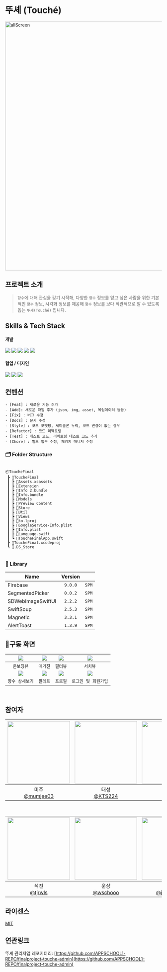 # 뚜셰 (Touché)

<img width="800" alt="allScreen" src="https://user-images.githubusercontent.com/75517368/219392322-dbeaf347-a664-4614-afa7-f20f3f62499d.png">

## 프로젝트 소개 


> `향수`에 대해 관심을 갖기 시작해, 다양한 `향수` 정보를 얻고 싶은 사람을 위한
> 기본적인 `향수` 정보, 시각화 정보를 제공해 `향수` 정보를 보다 직관적으로 알 수 있도록 돕는 `뚜셰(Touché)` 입니다.



## Skills & Tech Stack

<p>
  <h4>개발</h4>
    <span>
      <img src="https://img.shields.io/badge/16.0+-FF6000?style=flat-square&logo=iOS&logoColor=white"/>
      <img src="https://img.shields.io/badge/Swift-F05138?style=flat-square&logo=swift&logoColor=white"/>
      <img src="https://img.shields.io/badge/SwiftUI-0061b7?style=flat-square&logo=swift&logoColor=white"/>
      <img src="https://img.shields.io/badge/Xcode 14.2-147EFB?style=flat-square&logo=xcode&logoColor=white"/>
      <img src="https://img.shields.io/badge/Firebase-FFCA28?style=flat-square&logo=Firebase&logoColor=orange"/>
    </span>
  <br/>
  <h4>협업 / 디자인</h4>
    <span>
      <img src="https://img.shields.io/badge/Github-000000?style=flat-square&logo=github&logoColor=white"/>
      <img src="https://img.shields.io/badge/Jira-0052CC?style=flat-square&logo=Jira&logoColor=white"/>
      <img src="https://img.shields.io/badge/Figma-F24E1E?style=flat-square&logo=Figma&logoColor=white"/>
    </span>
    
</p>


## 컨벤션
```
- [Feat] : 새로운 기능 추가
- [Add]: 새로운 파일 추가 (json, img, asset, 목업데이터 등등)
- [Fix] : 버그 수정
- [Docs] : 문서 수정
- [Style] : 코드 포맷팅, 세미콜론 누락, 코드 변경이 없는 경우
- [Refactor] : 코드 리펙토링
- [Test] : 테스트 코드, 리펙토링 테스트 코드 추가
- [Chore] : 빌드 업무 수정, 패키지 매니저 수정
```


### 🗂 Folder Structure

```

📦ToucheFinal
 ┣ 📂ToucheFinal
 ┃ ┣ 📂Assets.xcassets
 ┃ ┣ 📂Extension
 ┃ ┣ 📂Info 2.bundle
 ┃ ┣ 📂Info.bundle
 ┃ ┣ 📂Models
 ┃ ┣ 📂Preview Content
 ┃ ┣ 📂Store
 ┃ ┣ 📂Util
 ┃ ┣ 📂Views
 ┃ ┣ 📂ko.lproj
 ┃ ┣ 📜GoogleService-Info.plist
 ┃ ┣ 📜Info.plist
 ┃ ┣ 📜Language.swift
 ┃ ┗ 📜ToucheFinalApp.swift
 ┣ 📂ToucheFinal.xcodeproj
 ┗ 📜.DS_Store
 
```

### 🎁 Library

| Name              | Version |       |
| ----------------- | :-----: | ----- |
| Firebase          | `9.0.0` | `SPM` |
| SegmentedPicker   | `0.0.2` | `SPM` |
| SDWebImageSwiftUI | `2.2.2` | `SPM` |
| SwiftSoup         | `2.5.3` | `SPM` |
| Magnetic          | `3.3.1` | `SPM` |
| AlertToast        | `1.3.9` | `SPM` |


## 📱구동 화면
|<img src="https://user-images.githubusercontent.com/75517368/219413852-03144177-b5a6-4a64-b6e8-ac923a07a995.gif"></img>|<img src="https://user-images.githubusercontent.com/75517368/219417785-55aa35b3-71f9-4dcd-b75b-40712233f937.gif"></img>|<img src="https://user-images.githubusercontent.com/75517368/219420778-1ea0452a-8916-4fa5-aa9a-a0fdbfaa4626.gif"></img>|<img src="https://user-images.githubusercontent.com/75517368/219418446-517eb3e9-1ff3-4ea6-b3ea-78543dea39f3.gif"></img>|
|:-:|:-:|:-:|:-:|
|`온보딩뷰`|`매거진`|`필터뷰`|`서치뷰`|
|<img src="https://user-images.githubusercontent.com/75517368/219419611-21239f0a-db05-4815-b0d6-f9c3aab6c529.gif"></img>|<img src="https://user-images.githubusercontent.com/75517368/219418027-d7ea9af1-d0f9-4c47-9475-ccc092e73655.gif"></img>|<img src="https://user-images.githubusercontent.com/75517368/219421290-32534b15-fbeb-496c-ac24-28e6f9ed575e.gif"></img>|<img src="https://user-images.githubusercontent.com/75517368/219423206-244380a6-50d7-422c-8bf6-1cbfdfe7578f.gif"></img>|
|`향수 상세보기`|`팔레트`|`프로필`|`로그인 및 회원가입`|
<br>

## 참여자
| <img src="https://avatars.githubusercontent.com/u/114036537?v=4" width=200> | <img src="https://avatars.githubusercontent.com/u/75517368?v=4" width=200> | <img src="https://avatars.githubusercontent.com/u/99034396?v=4" width=200> | <img src="https://avatars.githubusercontent.com/u/68586179?v=4" width=200> | <img src="https://avatars.githubusercontent.com/u/48742019?v=4" width=200> |
| :----------------------------------------------------------: | :---------------------------------------------: | :-------------------------------------------------: | :-------------------------------------------------: |  :-------------------------------------------------: |
| 미주<br/>[@mumjee03](https://github.com/mumjee03)<br/> | 태성<br/>[@KTS224](https://github.com/KTS224)<br/> | 태형<br/> [@yahoth](https://github.com/yahoth)<br/> | 광현<br/>[@seo-kh](https://github.com/seo-kh)<br/> | 재희<br/>[@jaehee6](https://github.com/jaehee6)<br/> |

<br/>

| <img src="https://avatars.githubusercontent.com/u/70871997?v=4" width=200> | <img src="https://avatars.githubusercontent.com/u/87080756?v=4" width=200> | <img src="https://avatars.githubusercontent.com/u/52193695?v=4" width=200> | <img src="https://avatars.githubusercontent.com/u/114331071?v=4" width=200> | <img src="https://user-images.githubusercontent.com/114331071/217889912-0514249a-a661-4fdf-90b4-62c272dd5dda.png" width=200> |
| :----------------------------------------------------------: | :---------------------------------------------: | :-------------------------------------------------: | :-------------------------------------------------: | :-------------------------------------------------: |
| 석진<br/>[@tjrwls](https://github.com/tjrwls)<br/> | 운상<br/>[@wschooo](https://github.com/wschooo)<br/> | 진표<br/> [@jphong1005](https://github.com/jphong1005)<br/> | 유진<br/>[@yooj1202](https://github.com/yooj1202)<br/> | 뚜셰<br/>[Touché](https://github.com/)<br/> |

## 라이센스

[MIT](https://choosealicense.com/licenses/mit/)

## 연관링크
뚜셰 관리자앱 레포지터리: [https://github.com/APPSCHOOL1-REPO/finalproject-touche-admin](https://github.com/APPSCHOOL1-REPO/finalproject-touche-admin)
